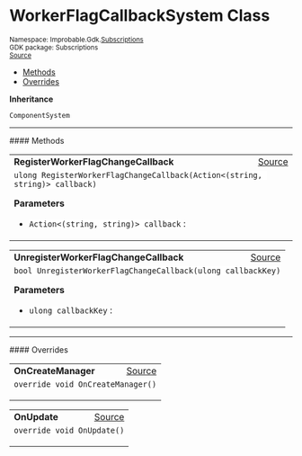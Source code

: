 
# WorkerFlagCallbackSystem Class
<sup>
Namespace: Improbable.Gdk.<a href="{{urlRoot}}/api/subscriptions-index">Subscriptions</a><br/>
GDK package: Subscriptions<br/>
<a href="https://www.github.com/spatialos/gdk-for-unity/blob/b136dc2b/workers/unity/Packages/com.improbable.gdk.core/Subscriptions/Systems/WorkerFlagCallbackSystem.cs/#L7">Source</a>
<style>
a code {
                    padding: 0em 0.25em!important;
}
code {
                    background-color: #ffffff!important;
}
</style>
</sup>
<nav id="pageToc" class="page-toc"><ul><li><a href="#methods">Methods</a>
<li><a href="#overrides">Overrides</a>
</ul></nav>



</p>

<b>Inheritance</b>

<code>ComponentSystem</code>











</p>
<hr style="width:100%; border-top-color:#d8d8d8" />
#### Methods


</p>




<table width="100%">
    <tr>
        <td style="border-right:none"><b>RegisterWorkerFlagChangeCallback</b></td>
        <td style="border-left:none; text-align:right"><a href="https://www.github.com/spatialos/gdk-for-unity/blob/b136dc2b/workers/unity/Packages/com.improbable.gdk.core/Subscriptions/Systems/WorkerFlagCallbackSystem.cs/#L19">Source</a></td>
    </tr>
    <tr>
        <td colspan="2">
<code>ulong RegisterWorkerFlagChangeCallback(Action&lt;(string, string)&gt; callback)</code></p>



</p>

<b>Parameters</b>

<ul>
<li><code>Action&lt;(string, string)&gt; callback</code> : </li>
</ul>





</td>
    </tr>
</table>


<table width="100%">
    <tr>
        <td style="border-right:none"><b>UnregisterWorkerFlagChangeCallback</b></td>
        <td style="border-left:none; text-align:right"><a href="https://www.github.com/spatialos/gdk-for-unity/blob/b136dc2b/workers/unity/Packages/com.improbable.gdk.core/Subscriptions/Systems/WorkerFlagCallbackSystem.cs/#L24">Source</a></td>
    </tr>
    <tr>
        <td colspan="2">
<code>bool UnregisterWorkerFlagChangeCallback(ulong callbackKey)</code></p>



</p>

<b>Parameters</b>

<ul>
<li><code>ulong callbackKey</code> : </li>
</ul>





</td>
    </tr>
</table>




</p>
<hr style="width:100%; border-top-color:#d8d8d8" />
#### Overrides


</p>




<table width="100%">
    <tr>
        <td style="border-right:none"><b>OnCreateManager</b></td>
        <td style="border-left:none; text-align:right"><a href="https://www.github.com/spatialos/gdk-for-unity/blob/b136dc2b/workers/unity/Packages/com.improbable.gdk.core/Subscriptions/Systems/WorkerFlagCallbackSystem.cs/#L11">Source</a></td>
    </tr>
    <tr>
        <td colspan="2">
<code>override void OnCreateManager()</code></p>






</td>
    </tr>
</table>


<table width="100%">
    <tr>
        <td style="border-right:none"><b>OnUpdate</b></td>
        <td style="border-left:none; text-align:right"><a href="https://www.github.com/spatialos/gdk-for-unity/blob/b136dc2b/workers/unity/Packages/com.improbable.gdk.core/Subscriptions/Systems/WorkerFlagCallbackSystem.cs/#L34">Source</a></td>
    </tr>
    <tr>
        <td colspan="2">
<code>override void OnUpdate()</code></p>






</td>
    </tr>
</table>




